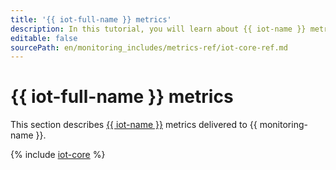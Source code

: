 ```yaml
---
title: '{{ iot-full-name }} metrics'
description: In this tutorial, you will learn about {{ iot-name }} metrics.
editable: false
sourcePath: en/monitoring_includes/metrics-ref/iot-core-ref.md
---
```


# {{ iot-full-name }} metrics

This section describes [{{ iot-name }}](../../iot-core/) metrics delivered to {{ monitoring-name }}.

{% include [iot-core](../../_includes/monitoring/metrics-ref/iot-core.md) %}